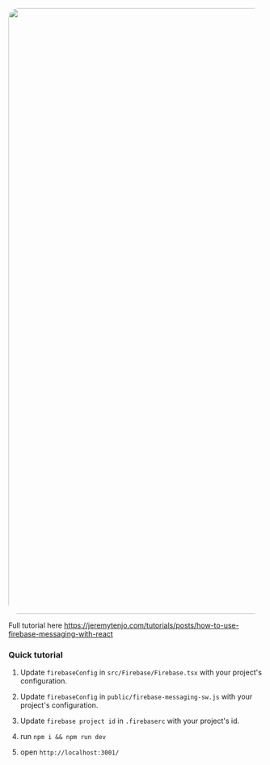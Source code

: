 <p align="center">
  <a href="https://how-to-use-firebase-messaging-with-react.vercel.app/" rel="noopener" target="_blank"><img width="1200" src="https://www.jeremytenjo.com/images/banners/how-to-use-firebase-messaging-with-react.png" alt="jeremy banner logo" style="border-radius: 20px;"></a></p>
</p>

Full tutorial here https://jeremytenjo.com/tutorials/posts/how-to-use-firebase-messaging-with-react

### Quick tutorial

1. Update `firebaseConfig` in `src/Firebase/Firebase.tsx` with your project's configuration.

2. Update `firebaseConfig` in `public/firebase-messaging-sw.js` with your project's configuration.

3. Update `firebase project id` in `.firebaserc` with your project's id.

4. run `npm i && npm run dev`

5. open `http://localhost:3001/`
